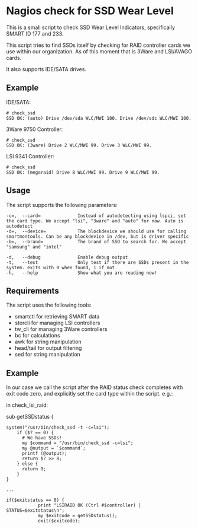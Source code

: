 # Nagios check for SSD Wear Level

This is a small script to check SSD Wear Level Indicators, specifically SMART ID 177 and 233.

This script tries to find SSDs itself by checking for RAID controller cards we use within our organization. As of this moment that is 3Ware and LSI/AVAGO cards.

It also supports IDE/SATA drives.

## Example

IDE/SATA:

    # check_ssd
    SSD OK: (auto) Drive /dev/sda WLC/MWI 100. Drive /dev/sdc WLC/MWI 100.

3Ware 9750 Controller:

    # check_ssd
    SSD OK: (3ware) Drive 2 WLC/MWI 99. Drive 3 WLC/MWI 99.

LSI 9341 Controller:

    # check_ssd
    SSD OK: (megaraid) Drive 8 WLC/MWI 99. Drive 9 WLC/MWI 99.

## Usage

The script supports the following parameters:


    -c=,  --card=              Instead of autodetecting using lspci, set the card type. We accept "lsi", "3ware" and "auto" for now. Auto is autodetect
    -d=,  --device=            The blockdevice we should use for calling smartmontools. Can be any blockdevice in /dev, but is driver specific
    -b=,  --brand=             The brand of SSD to search for. We accept "samsung" and "intel"
    
    -d,   --debug              Enable debug output
    -t,   --test               Only test if there are SSDs present in the system. exits with 0 when found, 1 if not
    -h,   --help               Show what you are reading now!

## Requirements

The script uses the following tools:

- smartctl for retrieving SMART data
- storcli for managing LSI controllers
- tw_cli for managing 3Ware controllers
- bc for calculations
- awk for string manipulation
- head/tail for output filtering
- sed for string manipulation

## Example

In our case we call the script after the RAID status check completes with exit code zero, and explicitly set the card type within the script. e.g.:

in check_lsi_raid:
        
sub getSSDstatus {
    
    system("/usr/bin/check_ssd -t -c=lsi");
        if ($? == 0) {
          # We have SSDs!
          my $command = "/usr/bin/check_ssd -c=lsi";
          my @output = `$command`;
          printf (@output);
          return $? >> 8;
        } else {
          return 0;
        }
    }

    ... 

    if($exitstatus == 0) {
                print "LSIRAID OK (Ctrl #$controller) | STATUS=$exitstatus\n"; 
                my $exitcode = getSSDstatus();
                exit($exitcode);



